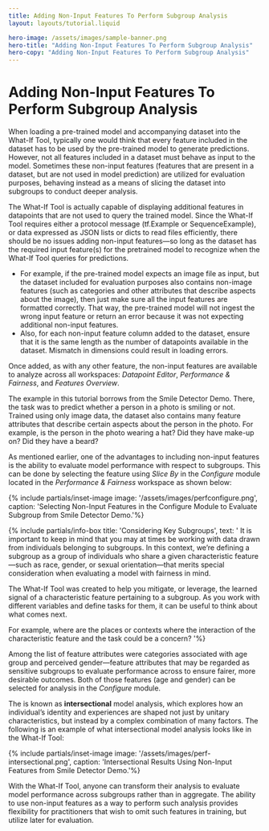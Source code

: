 ```yaml
---
title: Adding Non-Input Features To Perform Subgroup Analysis
layout: layouts/tutorial.liquid

hero-image: /assets/images/sample-banner.png
hero-title: "Adding Non-Input Features To Perform Subgroup Analysis"
hero-copy: "Adding Non-Input Features To Perform Subgroup Analysis"
---
```


# Adding Non-Input Features To Perform Subgroup Analysis

When loading a pre-trained model and accompanying dataset into the What-If Tool, typically one would think that every feature included in the dataset has to be used by the pre-trained model to generate predictions. However, not all features included in a dataset must behave as input to the model. Sometimes these non-input features (features that are present in a dataset, but are not used in model prediction) are utilized for evaluation purposes, behaving instead as a means of slicing the dataset into subgroups to conduct deeper analysis.

The What-If Tool is actually capable of displaying additional features in datapoints that are not used to query the trained model. Since the What-If Tool requires either a protocol message (tf.Example or SequenceExample), or data expressed as JSON lists or dicts to read files efficiently, there should be no issues adding non-input features—so long as the dataset has the required input feature(s) for the pretrained model to recognize when the What-If Tool queries for predictions.

- For example, if the pre-trained model expects an image file as input, but the dataset included for evaluation purposes also contains non-image features (such as categories and other attributes that describe aspects about the image), then just make sure all the input features are formatted correctly. That way, the pre-trained model will not ingest the wrong input feature or return an error because it was not expecting additional non-input features.
- Also, for each non-input feature column added to the dataset, ensure that it is the same length as the number of datapoints available in the dataset. Mismatch in dimensions could result in loading errors.

Once added, as with any other feature, the non-input features are available to analyze across all workspaces: *Datapoint Editor*, *Performance & Fairness*, and *Features Overview*.

The example in this tutorial borrows from the Smile Detector Demo. There, the task was to predict whether a person in a photo is smiling or not. Trained using only image data, the dataset also contains many feature attributes that describe certain aspects about the person in the photo. For example, is the person in the photo wearing a hat? Did they have make-up on? Did they have a beard? 

As mentioned earlier, one of the advantages to including non-input features is the ability to evaluate model performance with respect to subgroups. This can be done by selecting the feature using *Slice By* in the *Configure* module located in the *Performance & Fairness* workspace as shown below:

{% include partials/inset-image image: '/assets/images/perfconfigure.png', 
  caption: 'Selecting Non-Input Features in the Configure Module to Evaluate Subgroup from Smile Detector Demo.'%}

{% include partials/info-box title: 'Considering Key Subgroups', 
  text: '
  It is important to keep in mind that you may at times be working with data drawn from individuals belonging to subgroups. In this context, we’re defining a subgroup as a group of individuals who share a given characteristic feature—such as race, gender, or sexual orientation—that merits special consideration when evaluating a model with fairness in mind. 

  The What-If Tool was created to help you mitigate, or leverage, the learned signal of a characteristic feature pertaining to a subgroup. As you work with different variables and define tasks for them, it can be useful to think about what comes next. 

  For example, where are the places or contexts where the interaction of the characteristic feature and the task could be a concern?
  '%}

Among the list of feature attributes were categories associated with age group and perceived gender—feature attributes that may be regarded as sensitive subgroups to evaluate performance across to ensure fairer, more desirable outcomes. Both of those features (age and gender) can be selected for analysis in the *Configure* module. 

The is known as **intersectional** model analysis, which explores how an individual’s identity and experiences are shaped not just by unitary characteristics, but instead by a complex combination of many factors. The following is an example of what intersectional model analysis looks like in the What-If Tool:

{% include partials/inset-image image: '/assets/images/perf-intersectional.png', 
  caption: 'Intersectional Results Using Non-Input Features from Smile Detector Demo.'%}

With the What-If Tool, anyone can transform their analysis to evaluate model performance across subgroups rather than in aggregate. The ability to use non-input features as a way to perform such analysis provides flexibility for practitioners that wish to omit such features in training, but utilize later for evaluation.
